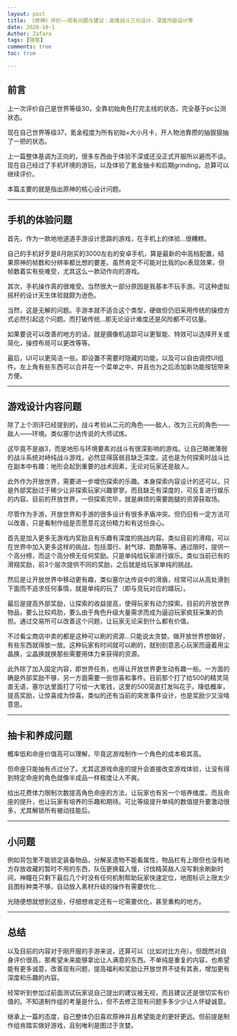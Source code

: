 ```yaml
---
layout: post
title: 《原神》评价——现有问题与建议：高难战斗三元设计、深度内容设计等
date: 2020-10-1
Author: Zafara
tags: [随笔]
comments: true
toc: true

---
```


## 前言

上一次评价自己是世界等级30，全靠初始角色打完主线的状态，完全基于pc公测状态。

现在自己世界等级37，氪金程度为所有初始+大小月卡，开人物池靠攒的抽狠狠抽了一把的状态。

上一篇整体基调为正向的，很多东西由于体验不深或还没正式开服所以避而不谈。现在自己经过了手机环境的游玩，以及体验了氪金抽卡和后期grinding，总算可以继续评价。

本篇主要的就是指出原神的核心设计问题。

-----------------------

## 手机的体验问题

首先，作为一款地地道道手游设计思路的游戏，在手机上的体验…很糟糕。

自己的手机好歹是8月刚买的3000左右的安卓手机，算是最新的中高档配置，结果原神的帧数和分辨率都比想的要差。虽然肯定不可能对比我的pc表现效果，但帧数着实有些难受，尤其这么一款动作向的游戏。

其次，手机操作真的很难受。当然很大一部分原因是我基本不玩手游。可这种虚拟摇杆的设计天生体验就颇为逊色。

当然，这是无解的问题。手游本就不适合这个类型，硬做但仍旧采用传统的操控方式必然引起这个问题。而打破传统…那无论设计难度还是风险都不可估量。

如果要说可以改善的地方的话，就是摄像机追踪可以更智能、特效可以选择开关或简化，操控布局可以更改等等。

最后，UI可以更简洁一些。即设置不需要时隐藏的功能，以及可以自由调控UI组件。左上角有些东西可以合并在一个菜单之中，并且也为之后添加新功能按钮带来方便。

-----------------------

## 游戏设计内容问题

除了上个测评已经提到的，战斗考验从二元的角色——敌人，改为三元的角色——敌人——环境。类似塞尔达传说的大师试炼。

这毕竟不是崩3，而是地形与环境要素对战斗有很深影响的游戏。让自己略微薄弱的战斗系统对峙纯战斗游戏，必然显得孱弱且缺乏深度。这也是为何探索时战斗比在副本中有趣：地形会起到重要的战术因素，无论对玩家还是敌人。

此外作为开放世界，需要进一步增伤探索的乐趣。本身探索内容设计的还可以，只是外部奖励过于稀少让非探索玩家兴趣寥寥。而且缺乏有深度的，可反复进行娱乐的内容。目前的开放世界，一但探索完毕，就是麻烦的需要跑腿的资源获取场。

尽管作为手游，开放世界和手游的很多设计有很多矛盾冲突。但仍旧有一定方法可以改善，只是看制作组是否愿意花这份精力和有这份良心。

首先是加入更多无游戏内奖励且有乐趣有深度的挑战内容。类似目前的滑翔，可以在世界中加入更多这样的挑战，包括潜行、射气球、跑酷等等。通过限时，提供一个高分榜，而这个高分榜无任何奖励。只是单纯给玩家进行娱乐。类似当前已有的滑翔奖励，前3个层次提供不同的奖励，之后就是给玩家单纯的挑战。

然后是让开放世界中移动更有趣，类似塞尔达传说中的滑盾，经常可以从高处滑到下面而不追求任何事情，就是单纯的玩了（即与竞玩对应的嬉玩）。

最后是提高外部奖励，让探索的收益提高，使得玩家有动力探索。目前的开放世界物品，要么比较鸡肋，要么由于角色升级大量需求而成为逼迫玩家疯狂采集的负担。通过交易所可以改善这个问题，让玩家无论采到什么都有价值。

不过看尘商店中卖的都是这种可以刷的资源…只能说太贪婪。做开放世界想做好，有些东西就得放一放。这种玩家有时间就可以刷的，就别刻意恶心玩家而逼着用尘晶换，尘晶换就换那些需要用体力来获得的资源。

此外除了加入固定内容，即世界任务，也得让开放世界更生动有趣一些。一方面的确是外部奖励不够，另一方面需要一些惊喜和事件。目前那个打了给500的精灵简直无语，塞尔达里面打了可给一大笔钱，这里的500简直打发叫花子。降低概率，提高奖励，让惊喜成为惊喜。类似的还有当前的突发事件设计，也是奖励少又没啥意思。

-----------------------

## 抽卡和养成问题

概率低和命座价值高可以理解，毕竟这游戏制作一个角色的成本极其高。

但命座只能抽有点过分了。尤其这游戏命座的提升会直接改变游戏体验，让没有得到特定命座的角色就像半成品一样极度让人不爽。

给出花费体力限制次数提高角色命座的方法，让玩家也有另一个培养维度。而且命座的提升，也让玩家有培养的乐趣和期待。可比等级提升单纯的数值提升要激动很多，尤其解锁所有被动技能后。

-----------------------

## 小问题

例如背包里不能锁定装备物品，分解圣遗物不能看属性，物品栏有上限但也没有地方存放收藏的暂时不用的东西，队伍更换载入慢，讨伐精英敌人没写剩余刷新时间，神瞳在只剩下最后几个时没有任何机制帮助玩家快速定位，地图标识上限太少且图标种类不够，自动放入素材升级的操作有需要优化…

光随便想就想到这些，仔细想肯定还有一坨需要优化，甚至重构的地方。

-----------------------

## 总结

以及目前的内容对于刚开服的手游来说，还算可以（比如对比方舟）。但既然对自身评价很高，那希望未来能够拿出让人满意的东西。不单纯是重复的内容，也希望能有更多诚意，改善现有问题，提高福利和奖励让开放世界不徒有其表，增加更有深度和乐趣的内容。

经常听到参加过前面测试玩家说自己提出的建议被无视，而且建议还是很切实有价值的。不知道制作组的考量是什么，但不去修正现有问题多多少少让人怀疑诚意。

继承上一篇的态度，自己整体仍旧喜欢原神并且希望能走的更好更远。但前提是制作组肯踏实做好游戏，且别唯利是图过于贪婪。
